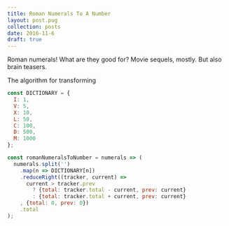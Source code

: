 ```yaml
---
title: Roman Numerals To A Number
layout: post.pug
collection: posts
date: 2016-11-6
draft: true
---
```


Roman numerals! What are they good for? Movie sequels, mostly. But also brain teasers.

The algorithm for transforming

```javascript
const DICTIONARY = {
  I: 1,
  V: 5,
  X: 10,
  L: 50,
  C: 100,
  D: 500,
  M: 1000
};

const romanNumeralsToNumber = numerals => (
  numerals.split('')
    .map(n => DICTIONARY[n])
    .reduceRight((tracker, current) =>
      current > tracker.prev
        ? {total: tracker.total - current, prev: current}
        : {total: tracker.total + current, prev: current}
    , {total: 0, prev: 0})
    .total
);
```